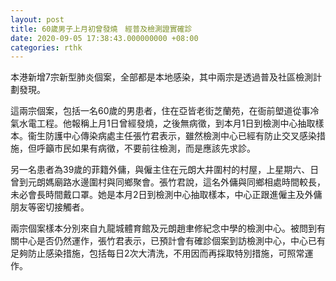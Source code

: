 ```yaml
---
layout: post
title: 60歲男子上月初曾發燒　經普及檢測證實確診
date: 2020-09-05 17:38:43.000000000 +08:00
categories: rthk
---
```


本港新增7宗新型肺炎個案，全部都是本地感染，其中兩宗是透過普及社區檢測計劃發現。

這兩宗個案，包括一名60歲的男患者，住在亞皆老街芝蘭苑，在衙前塱道從事冷氣水電工程。他報稱上月1日曾經發燒，之後無病徵，到本月1日到檢測中心抽取樣本。衞生防護中心傳染病處主任張竹君表示，雖然檢測中心已經有防止交叉感染措施，但呼籲市民如果有病徵，不要前往檢測，而是應該先求診。

另一名患者為39歲的菲籍外傭，與僱主住在元朗大井圍村的村屋，上星期六、日曾到元朗媽廟路水邊圍村與同鄉聚會。張竹君說，這名外傭與同鄉相處時間較長，未必會長時間戴口罩。她是本月2日到檢測中心抽取樣本，中心正跟進僱主及外傭朋友等密切接觸者。

兩宗個案樣本分別來自九龍城體育館及元朗趙聿修紀念中學的檢測中心。被問到有關中心是否仍然運作，張竹君表示，已預計會有確診個案到訪檢測中心，中心已有足夠防止感染措施，包括每日2次大清洗，不用因而再採取特別措施，可照常運作。
